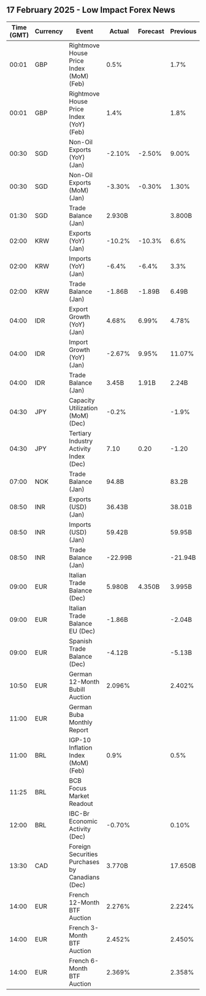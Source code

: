 ## 17 February 2025 - Low Impact Forex News

| Time (GMT) | Currency | Event | Actual | Forecast | Previous |
|------|----------|-------|--------|----------|----------|
| 00:01 | GBP | Rightmove House Price Index (MoM) (Feb) | 0.5% |  | 1.7% |
| 00:01 | GBP | Rightmove House Price Index (YoY) (Feb) | 1.4% |  | 1.8% |
| 00:30 | SGD | Non-Oil Exports (YoY) (Jan) | -2.10% | -2.50% | 9.00% |
| 00:30 | SGD | Non-Oil Exports (MoM) (Jan) | -3.30% | -0.30% | 1.30% |
| 01:30 | SGD | Trade Balance (Jan) | 2.930B |  | 3.800B |
| 02:00 | KRW | Exports (YoY) (Jan) | -10.2% | -10.3% | 6.6% |
| 02:00 | KRW | Imports (YoY) (Jan) | -6.4% | -6.4% | 3.3% |
| 02:00 | KRW | Trade Balance (Jan) | -1.86B | -1.89B | 6.49B |
| 04:00 | IDR | Export Growth (YoY) (Jan) | 4.68% | 6.99% | 4.78% |
| 04:00 | IDR | Import Growth (YoY) (Jan) | -2.67% | 9.95% | 11.07% |
| 04:00 | IDR | Trade Balance (Jan) | 3.45B | 1.91B | 2.24B |
| 04:30 | JPY | Capacity Utilization (MoM) (Dec) | -0.2% |  | -1.9% |
| 04:30 | JPY | Tertiary Industry Activity Index (Dec) | 7.10 | 0.20 | -1.20 |
| 07:00 | NOK | Trade Balance (Jan) | 94.8B |  | 83.2B |
| 08:50 | INR | Exports (USD) (Jan) | 36.43B |  | 38.01B |
| 08:50 | INR | Imports (USD) (Jan) | 59.42B |  | 59.95B |
| 08:50 | INR | Trade Balance (Jan) | -22.99B |  | -21.94B |
| 09:00 | EUR | Italian Trade Balance (Dec) | 5.980B | 4.350B | 3.995B |
| 09:00 | EUR | Italian Trade Balance EU (Dec) | -1.86B |  | -2.04B |
| 09:00 | EUR | Spanish Trade Balance (Dec) | -4.12B |  | -5.13B |
| 10:50 | EUR | German 12-Month Bubill Auction | 2.096% |  | 2.402% |
| 11:00 | EUR | German Buba Monthly Report |  |  |  |
| 11:00 | BRL | IGP-10 Inflation Index (MoM) (Feb) | 0.9% |  | 0.5% |
| 11:25 | BRL | BCB Focus Market Readout |  |  |  |
| 12:00 | BRL | IBC-Br Economic Activity (Dec) | -0.70% |  | 0.10% |
| 13:30 | CAD | Foreign Securities Purchases by Canadians (Dec) | 3.770B |  | 17.650B |
| 14:00 | EUR | French 12-Month BTF Auction | 2.276% |  | 2.224% |
| 14:00 | EUR | French 3-Month BTF Auction | 2.452% |  | 2.450% |
| 14:00 | EUR | French 6-Month BTF Auction | 2.369% |  | 2.358% |
